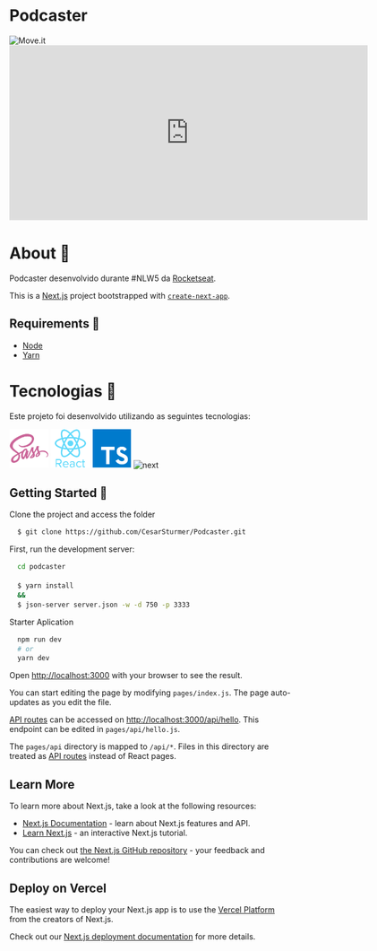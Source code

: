 # Podcaster

<img alt="Move.it" title="Move.it" src="https://imgur.com/undefined.png"/>

<iframe title="vimeo-player" src="https://player.vimeo.com/video/642398435?h=70721b5dc4" width="640" height="312" frameborder="0" allowfullscreen></iframe>


# About 📃
 Podcaster desenvolvido durante #NLW5 da [Rocketseat](https://app.rocketseat.com.br).

This is a [Next.js](https://nextjs.org/) project bootstrapped with [`create-next-app`](https://github.com/vercel/next.js/tree/canary/packages/create-next-app).


## Requirements 🔧
  - [Node](https://nodejs.org/en/)
  - [Yarn](https://yarnpkg.com/getting-started/install)


# Tecnologias  🚀
Este projeto foi desenvolvido utilizando as seguintes tecnologias:

<img src="https://github.com/devicons/devicon/blob/master/icons/sass/sass-original.svg" alt="Sass" width="70" height="70"/>
<img src="https://github.com/devicons/devicon/blob/master/icons/react/react-original-wordmark.svg" alt="react" width="70" height="70"/>
<img src="https://github.com/devicons/devicon/blob/master/icons/typescript/typescript-original.svg" alt="typescript" width="70" height="70"/>
<img src="https://www.drupal.org/files/project-images/nextjs-drupal.jpg" alt="next" width="70" height="70"/>


## Getting Started 🚀 


  Clone the project and access the folder

  ```bash
    $ git clone https://github.com/CesarSturmer/Podcaster.git
  ```
  First, run the development server:

  ```bash
    cd podcaster

    $ yarn install
    &&
    $ json-server server.json -w -d 750 -p 3333

  ```
  Starter Aplication
  ```bash
    npm run dev
    # or
    yarn dev
  ```

Open [http://localhost:3000](http://localhost:3000) with your browser to see the result.

You can start editing the page by modifying `pages/index.js`. The page auto-updates as you edit the file.

[API routes](https://nextjs.org/docs/api-routes/introduction) can be accessed on [http://localhost:3000/api/hello](http://localhost:3000/api/hello). This endpoint can be edited in `pages/api/hello.js`.

The `pages/api` directory is mapped to `/api/*`. Files in this directory are treated as [API routes](https://nextjs.org/docs/api-routes/introduction) instead of React pages.

## Learn More

To learn more about Next.js, take a look at the following resources:

- [Next.js Documentation](https://nextjs.org/docs) - learn about Next.js features and API.
- [Learn Next.js](https://nextjs.org/learn) - an interactive Next.js tutorial.

You can check out [the Next.js GitHub repository](https://github.com/vercel/next.js/) - your feedback and contributions are welcome!

## Deploy on Vercel

The easiest way to deploy your Next.js app is to use the [Vercel Platform](https://vercel.com/new?utm_medium=default-template&filter=next.js&utm_source=create-next-app&utm_campaign=create-next-app-readme) from the creators of Next.js.

Check out our [Next.js deployment documentation](https://nextjs.org/docs/deployment) for more details.
